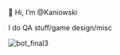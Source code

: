 👋 Hi, I’m @Kaniowski

I do QA stuff/game design/misc

<!---
Kaniowski/Kaniowski is a ✨ special ✨ repository because its `README.md` (this file) appears on your GitHub profile.
You can click the Preview link to take a look at your changes.
--->
![bot_final3](https://github.com/Kaniowski/Kaniowski/assets/166501188/03405f0c-d312-4e78-9e3d-2f51b95675b6)
